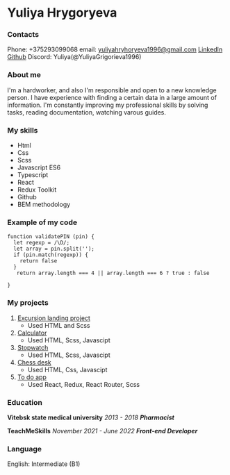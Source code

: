 # Yuliya Hrygoryeva

### Contacts

Phone: +375293099068
email: yuliyahryhoryeva1996@gmail.com
[LinkedIn](https://www.linkedin.com/in/yuliya-hryhoryeva-567837244/) 
[Github](https://github.com/YuliyaGrigorieva1996)
Discord: Yuliya(@YuliyaGrigorieva1996)

### About me

I'm a hardworker, and also I'm responsible and open to a new knowledge person. I have experience with finding a certain data in a large amount of information. I'm constantly improving my professional skills by solving tasks, reading documentation, watching varous guides.

### My skills

* Html
* Css
* Scss
* Javascript ES6
* Typescript
* React
* Redux Toolkit
* Github
* BEM methodology

### Example of my code

```
function validatePIN (pin) {
  let regexp = /\D/;
  let array = pin.split('');
  if (pin.match(regexp)) {
    return false
  }
   return array.length === 4 || array.length === 6 ? true : false

}
```

### My projects

1. [Excursion landing project](https://github.com/YuliyaGrigorieva1996/html_css_project)
    - Used HTML and Scss
3. [Calculator](https://github.com/YuliyaGrigorieva1996/Calculator)
    - Used HTML, Scss, Javascipt
5. [Stopwatch](https://github.com/YuliyaGrigorieva1996/stopwatch)
    - Used HTML, Scss, Javascipt
6. [Chess desk](https://github.com/YuliyaGrigorieva1996/Chess-desk)
    - Used HTML, Css, Javascipt
8. [To do app](https://github.com/YuliyaGrigorieva1996/to-do-project)
    - Used React, Redux, React Router, Scss

### Education

**Vitebsk state medical university**
*2013 - 2018*
***Pharmacist***

**TeachMeSkills**
*November 2021 - June 2022*
***Front-end Developer***

### Language

English: Intermediate (B1)
